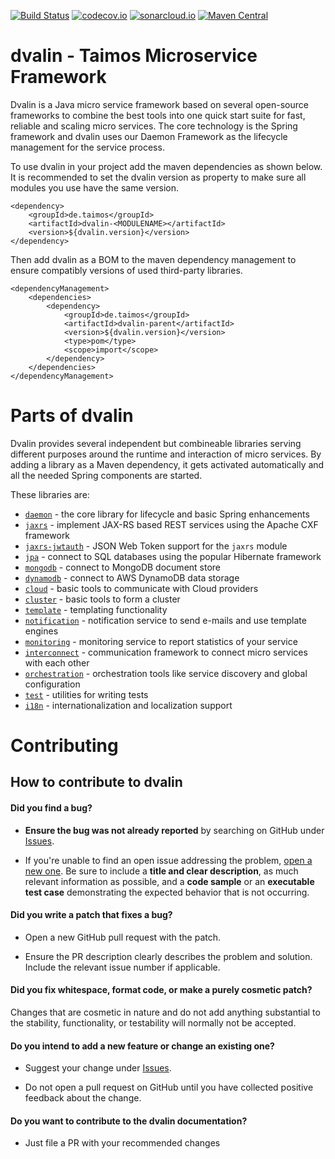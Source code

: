 [![Build Status](https://travis-ci.org/taimos/dvalin.svg)](https://travis-ci.org/taimos/dvalin)
[![codecov.io](https://codecov.io/github/taimos/dvalin/coverage.svg?branch=master)](https://codecov.io/github/taimos/dvalin?branch=master)
[![sonarcloud.io](https://sonarcloud.io/api/badges/gate?key=de.taimos%3Advalin-parent)](https://sonarcloud.io/dashboard?id=de.taimos%3Advalin-parent)
[![Maven Central](https://maven-badges.herokuapp.com/maven-central/de.taimos/dvalin-parent/badge.svg)](https://maven-badges.herokuapp.com/maven-central/de.taimos/dvalin-parent)


# dvalin - Taimos Microservice Framework

Dvalin is a Java micro service framework based on several open-source frameworks to combine the best tools into one quick start suite for fast, reliable and scaling micro services.
The core technology is the Spring framework and dvalin uses our Daemon Framework as the lifecycle management for the service process.

To use dvalin in your project add the maven dependencies as shown below. 
It is recommended to set the dvalin version as property to make sure all modules you use have the same version.

```
<dependency>
    <groupId>de.taimos</groupId>
    <artifactId>dvalin-<MODULENAME></artifactId>
    <version>${dvalin.version}</version>
</dependency>
```

Then add dvalin as a BOM to the maven dependency management to ensure compatibly versions of used third-party libraries.

```
<dependencyManagement>
    <dependencies>
        <dependency>
            <groupId>de.taimos</groupId>
            <artifactId>dvalin-parent</artifactId>
            <version>${dvalin.version}</version>
            <type>pom</type>
            <scope>import</scope>
        </dependency>
    </dependencies>
</dependencyManagement>
```
 
# Parts of dvalin
 
Dvalin provides several independent but combineable libraries serving different purposes around the runtime and 
interaction of micro services. By adding a library as a Maven dependency, it gets activated automatically and 
all the needed Spring components are started.

These libraries are:

* [`daemon`](./daemon) - the core library for lifecycle and basic Spring enhancements
* [`jaxrs`](./jaxrs) - implement JAX-RS based REST services using the Apache CXF framework
* [`jaxrs-jwtauth`](./jaxrs-jwtauth) - JSON Web Token support for the `jaxrs` module
* [`jpa`](./jpa) - connect to SQL databases using the popular Hibernate framework
* [`mongodb`](./mongodb) - connect to MongoDB document store
* [`dynamodb`](./dynamodb) - connect to AWS DynamoDB data storage
* [`cloud`](./cloud) - basic tools to communicate with Cloud providers
* [`cluster`](./cluster) - basic tools to form a cluster
* [`template`](./template) - templating functionality
* [`notification`](./notification) - notification service to send e-mails and use template engines
* [`monitoring`](./monitoring) - monitoring service to report statistics of your service
* [`interconnect`](./interconnect) - communication framework to connect micro services with each other
* [`orchestration`](./orchestration) - orchestration tools like service discovery and global configuration
* [`test`](./test) - utilities for writing tests
* [`i18n`](./i18n) - internationalization and localization support

# Contributing

## How to contribute to dvalin

#### **Did you find a bug?**

* **Ensure the bug was not already reported** by searching on GitHub under [Issues](https://github.com/taimos/dvalin/issues).

* If you're unable to find an open issue addressing the problem, [open a new one](https://github.com/taimos/dvalin/issues/new). Be sure to include a **title and clear description**, as much relevant information as possible, and a **code sample** or an **executable test case** demonstrating the expected behavior that is not occurring.

#### **Did you write a patch that fixes a bug?**

* Open a new GitHub pull request with the patch.

* Ensure the PR description clearly describes the problem and solution. Include the relevant issue number if applicable.

#### **Did you fix whitespace, format code, or make a purely cosmetic patch?**

Changes that are cosmetic in nature and do not add anything substantial to the stability, functionality, or testability will normally not be accepted.

#### **Do you intend to add a new feature or change an existing one?**

* Suggest your change under [Issues](https://github.com/taimos/dvalin/issues).

* Do not open a pull request on GitHub until you have collected positive feedback about the change.

#### **Do you want to contribute to the dvalin documentation?**

* Just file a PR with your recommended changes
